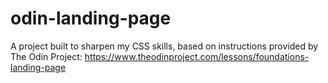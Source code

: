 # odin-landing-page

A project built to sharpen my CSS skills, based on instructions provided by The Odin Project: https://www.theodinproject.com/lessons/foundations-landing-page
